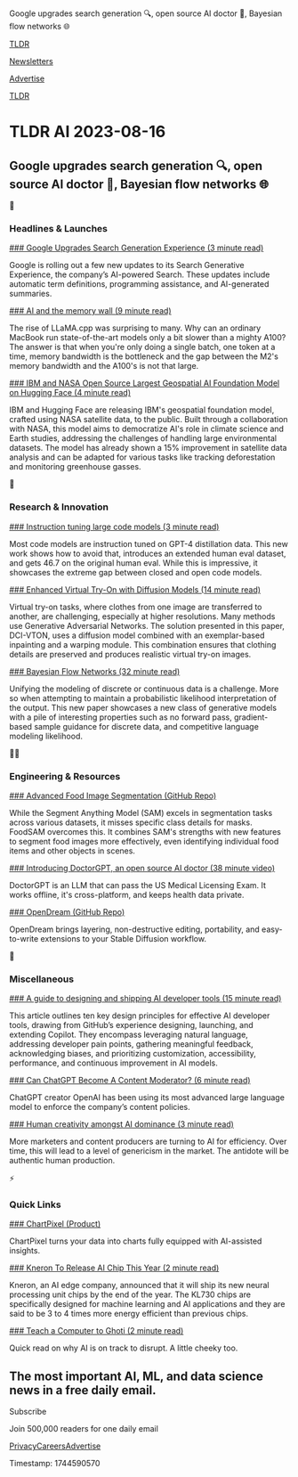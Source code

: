 Google upgrades search generation 🔍, open source AI doctor 🏥, Bayesian flow networks 🌐

[TLDR](/)

[Newsletters](/newsletters)

[Advertise](https://advertise.tldr.tech/)

[TLDR](/)

# TLDR AI 2023-08-16

## Google upgrades search generation 🔍, open source AI doctor 🏥, Bayesian flow networks 🌐

🚀

### Headlines & Launches

[### Google Upgrades Search Generation Experience (3 minute read)](https://techcrunch.com/2023/08/15/googles-ai-search-experience-adds-ai-powered-summaries-definitions-and-coding-improvements/?utm_source=tldrai)

Google is rolling out a few new updates to its Search Generative Experience, the company’s AI-powered Search. These updates include automatic term definitions, programming assistance, and AI-generated summaries.

[### AI and the memory wall (9 minute read)](https://medium.com/riselab/ai-and-memory-wall-2cb4265cb0b8?utm_source=tldrai)

The rise of LLaMA.cpp was surprising to many. Why can an ordinary MacBook run state-of-the-art models only a bit slower than a mighty A100? The answer is that when you're only doing a single batch, one token at a time, memory bandwidth is the bottleneck and the gap between the M2's memory bandwidth and the A100's is not that large.

[### IBM and NASA Open Source Largest Geospatial AI Foundation Model on Hugging Face (4 minute read)](https://newsroom.ibm.com/2023-08-03-IBM-and-NASA-Open-Source-Largest-Geospatial-AI-Foundation-Model-on-Hugging-Face?utm_source=tldrai)

IBM and Hugging Face are releasing IBM's geospatial foundation model, crafted using NASA satellite data, to the public. Built through a collaboration with NASA, this model aims to democratize AI's role in climate science and Earth studies, addressing the challenges of handling large environmental datasets. The model has already shown a 15% improvement in satellite data analysis and can be adapted for various tasks like tracking deforestation and monitoring greenhouse gasses.

🧠

### Research & Innovation

[### Instruction tuning large code models (3 minute read)](https://github.com/bigcode-project/octopack?utm_source=tldrai)

Most code models are instruction tuned on GPT-4 distillation data. This new work shows how to avoid that, introduces an extended human eval dataset, and gets 46.7 on the original human eval. While this is impressive, it showcases the extreme gap between closed and open code models.

[### Enhanced Virtual Try-On with Diffusion Models (14 minute read)](https://arxiv.org/abs/2308.06101v1?utm_source=tldrai)

Virtual try-on tasks, where clothes from one image are transferred to another, are challenging, especially at higher resolutions. Many methods use Generative Adversarial Networks. The solution presented in this paper, DCI-VTON, uses a diffusion model combined with an exemplar-based inpainting and a warping module. This combination ensures that clothing details are preserved and produces realistic virtual try-on images.

[### Bayesian Flow Networks (32 minute read)](https://arxiv.org/abs/2308.07037?utm_source=tldrai)

Unifying the modeling of discrete or continuous data is a challenge. More so when attempting to maintain a probabilistic likelihood interpretation of the output. This new paper showcases a new class of generative models with a pile of interesting properties such as no forward pass, gradient-based sample guidance for discrete data, and competitive language modeling likelihood.

👨‍💻

### Engineering & Resources

[### Advanced Food Image Segmentation (GitHub Repo)](https://github.com/jamesjg/foodsam?utm_source=tldrai)

While the Segment Anything Model (SAM) excels in segmentation tasks across various datasets, it misses specific class details for masks. FoodSAM overcomes this. It combines SAM's strengths with new features to segment food images more effectively, even identifying individual food items and other objects in scenes.

[### Introducing DoctorGPT, an open source AI doctor (38 minute video)](https://twitter.com/sirajraval/status/1690428315235151872?utm_source=tldrai)

DoctorGPT is an LLM that can pass the US Medical Licensing Exam. It works offline, it's cross-platform, and keeps health data private.

[### OpenDream (GitHub Repo)](https://github.com/varunshenoy/opendream?utm_source=tldrai)

OpenDream brings layering, non-destructive editing, portability, and easy-to-write extensions to your Stable Diffusion workflow.

🎁

### Miscellaneous

[### A guide to designing and shipping AI developer tools (15 minute read)](https://github.blog/2023-08-08-a-guide-to-designing-and-shipping-ai-developer-tools/?utm_source=tldrai)

This article outlines ten key design principles for effective AI developer tools, drawing from GitHub’s experience designing, launching, and extending Copilot. They encompass leveraging natural language, addressing developer pain points, gathering meaningful feedback, acknowledging biases, and prioritizing customization, accessibility, performance, and continuous improvement in AI models.

[### Can ChatGPT Become A Content Moderator? (6 minute read)](https://www.semafor.com/article/08/15/2023/can-chatgpt-become-a-content-moderator?utm_source=tldrai)

ChatGPT creator OpenAI has been using its most advanced large language model to enforce the company’s content policies.

[### Human creativity amongst AI dominance (3 minute read)](https://thebootstrappedfounder.com/human-creativity-amidst-ai-dominance/?utm_source=tldrai)

More marketers and content producers are turning to AI for efficiency. Over time, this will lead to a level of genericism in the market. The antidote will be authentic human production.

⚡️

### Quick Links

[### ChartPixel (Product)](https://chartpixel.com/?utm_source=tldrai)

ChartPixel turns your data into charts fully equipped with AI-assisted insights.

[### Kneron To Release AI Chip This Year (2 minute read)](https://www.theverge.com/2023/8/15/23832152/kneron-release-ai-chip-npu?utm_source=tldrai)

Kneron, an AI edge company, announced that it will ship its new neural processing unit chips by the end of the year. The KL730 chips are specifically designed for machine learning and AI applications and they are said to be 3 to 4 times more energy efficient than previous chips.

[### Teach a Computer to Ghoti (2 minute read)](https://tomtunguz.com/teaching-a-computer-to-ghoti/?utm_source=tldrai)

Quick read on why AI is on track to disrupt. A little cheeky too.

## The most important AI, ML, and data science news in a free daily email.

Subscribe

Join 500,000 readers for one daily email

[Privacy](/privacy)[Careers](https://jobs.ashbyhq.com/tldr.tech)[Advertise](/ai/advertise)

Timestamp: 1744590570